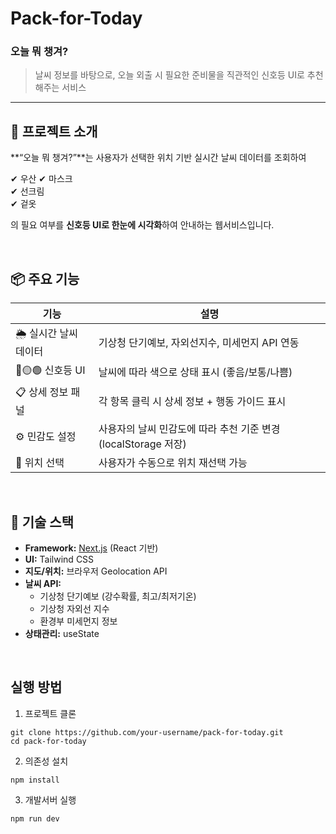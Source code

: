 # Pack-for-Today
### 오늘 뭐 챙겨?

> 날씨 정보를 바탕으로, 오늘 외출 시 필요한 준비물을 직관적인 신호등 UI로 추천해주는 서비스

---

## 🚀 프로젝트 소개

**“오늘 뭐 챙겨?”**는 사용자가 선택한 위치 기반 실시간 날씨 데이터를 조회하여 

✔ 우산
✔ 마스크  
✔ 선크림  
✔ 겉옷  

의 필요 여부를 **신호등 UI로 한눈에 시각화**하여 안내하는 웹서비스입니다.

<br/>

## 📦 주요 기능

| 기능 | 설명 |
|------|------|
| 🌦 실시간 날씨 데이터 | 기상청 단기예보, 자외선지수, 미세먼지 API 연동 |
| 🔴🟡🟢 신호등 UI | 날씨에 따라 색으로 상태 표시 (좋음/보통/나쁨) |
| 📋 상세 정보 패널 | 각 항목 클릭 시 상세 정보 + 행동 가이드 표시 |
| ⚙ 민감도 설정 | 사용자의 날씨 민감도에 따라 추천 기준 변경 (localStorage 저장) |
| 📍 위치 선택 | 사용자가 수동으로 위치 재선택 가능 |

<br/>

## 🧩 기술 스택

- **Framework:** [Next.js](https://nextjs.org/) (React 기반)
- **UI:** Tailwind CSS
- **지도/위치:** 브라우저 Geolocation API
- **날씨 API:**
  - 기상청 단기예보 (강수확률, 최고/최저기온)
  - 기상청 자외선 지수
  - 환경부 미세먼지 정보
- **상태관리:** useState

<br/>

## 실행 방법

1. 프로젝트 클론
```
git clone https://github.com/your-username/pack-for-today.git
cd pack-for-today
```
2. 의존성 설치
```
npm install
```
3. 개발서버 실행
```
npm run dev
```
